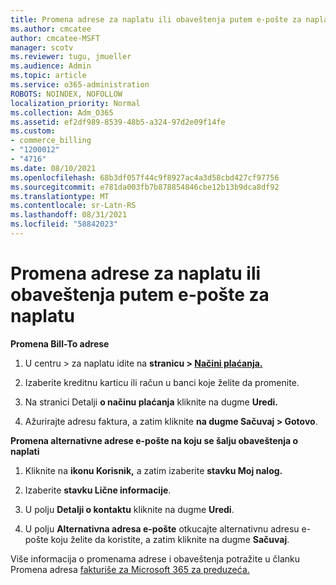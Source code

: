 ```yaml
---
title: Promena adrese za naplatu ili obaveštenja putem e-pošte za naplatu
ms.author: cmcatee
author: cmcatee-MSFT
manager: scotv
ms.reviewer: tugu, jmueller
ms.audience: Admin
ms.topic: article
ms.service: o365-administration
ROBOTS: NOINDEX, NOFOLLOW
localization_priority: Normal
ms.collection: Adm_O365
ms.assetid: ef2df989-8539-48b5-a324-97d2e09f14fe
ms.custom:
- commerce_billing
- "1200012"
- "4716"
ms.date: 08/10/2021
ms.openlocfilehash: 68b3df057f44c9f8927ac4a3d58cbd427cf97756
ms.sourcegitcommit: e781da003fb7b878854846cbe12b13b9dca8df92
ms.translationtype: MT
ms.contentlocale: sr-Latn-RS
ms.lasthandoff: 08/31/2021
ms.locfileid: "58842023"
---
```

# <a name="change-billing-address-or-billing-email-notifications"></a>Promena adrese za naplatu ili obaveštenja putem e-pošte za naplatu

**Promena Bill-To adrese**

1. U centru > za naplatu idite na **stranicu > [Načini plaćanja.](https://go.microsoft.com/fwlink/p/?linkid=2018806)**

2. Izaberite kreditnu karticu ili račun u banci koje želite da promenite.

3. Na stranici Detalji **o načinu plaćanja** kliknite na dugme **Uredi.**

4. Ažurirajte adresu faktura, a zatim kliknite **na dugme Sačuvaj > Gotovo**.

**Promena alternativne adrese e-pošte na koju se šalju obaveštenja o naplati** 

1. Kliknite na **ikonu Korisnik,** a zatim izaberite **stavku Moj nalog.**

2. Izaberite **stavku Lične informacije**.

3. U polju **Detalji o kontaktu** kliknite na dugme **Uredi**.

4. U polju **Alternativna adresa e-pošte** otkucajte alternativnu adresu e-pošte koju želite da koristite, a zatim kliknite na dugme **Sačuvaj**.

Više informacija o promenama adrese i obaveštenja potražite u članku Promena adresa [fakturiše za Microsoft 365 za preduzeća.](https://docs.microsoft.com/microsoft-365/commerce/billing-and-payments/change-your-billing-addresses)
